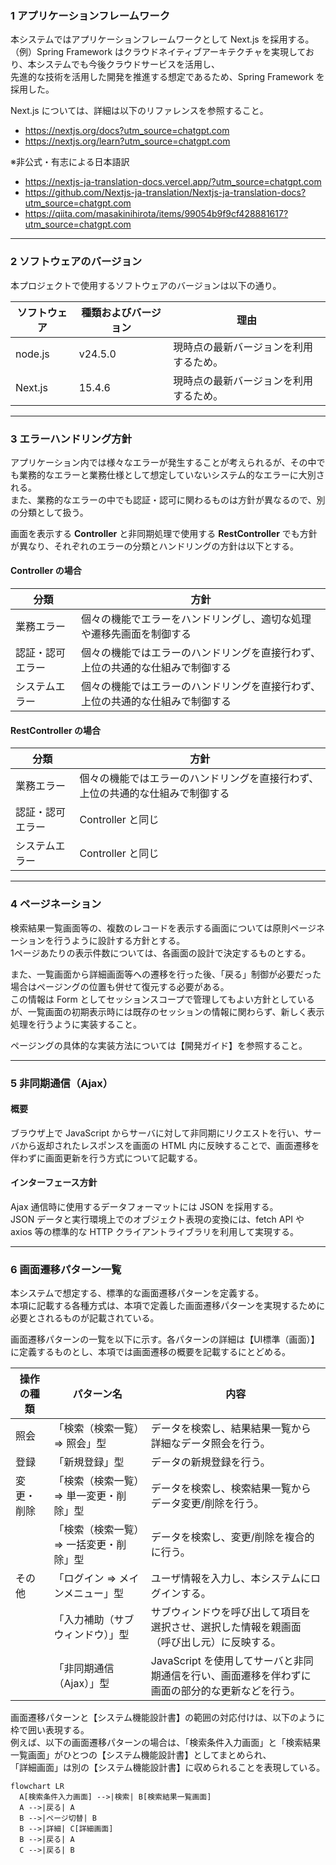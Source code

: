 ### 1 アプリケーションフレームワーク

本システムではアプリケーションフレームワークとして Next.js を採用する。  
（例）Spring Framework はクラウドネイティブアーキテクチャを実現しており、本システムでも今後クラウドサービスを活用し、  
先進的な技術を活用した開発を推進する想定であるため、Spring Framework を採用した。

Next.js については、詳細は以下のリファレンスを参照すること。

- https://nextjs.org/docs?utm_source=chatgpt.com
- https://nextjs.org/learn?utm_source=chatgpt.com

※非公式・有志による日本語訳  
- https://nextjs-ja-translation-docs.vercel.app/?utm_source=chatgpt.com
- https://github.com/Nextjs-ja-translation/Nextjs-ja-translation-docs?utm_source=chatgpt.com
- https://qiita.com/masakinihirota/items/99054b9f9cf428881617?utm_source=chatgpt.com

---

### 2 ソフトウェアのバージョン

本プロジェクトで使用するソフトウェアのバージョンは以下の通り。  

| ソフトウェア  | 種類およびバージョン  | 理由 |
|---------------|-----------------------|------|
| node.js   | v24.5.0                 | 現時点の最新バージョンを利用するため。 |
| Next.js   | 15.4.6                  | 現時点の最新バージョンを利用するため。 |

---

### 3 エラーハンドリング方針

アプリケーション内では様々なエラーが発生することが考えられるが、その中でも業務的なエラーと業務仕様として想定していないシステム的なエラーに大別される。  
また、業務的なエラーの中でも認証・認可に関わるものは方針が異なるので、別の分類として扱う。  

画面を表示する **Controller** と非同期処理で使用する **RestController** でも方針が異なり、それぞれのエラーの分類とハンドリングの方針は以下とする。

#### Controller の場合

| 分類             | 方針 |
|------------------|------|
| 業務エラー       | 個々の機能でエラーをハンドリングし、適切な処理や遷移先画面を制御する |
| 認証・認可エラー | 個々の機能ではエラーのハンドリングを直接行わず、上位の共通的な仕組みで制御する |
| システムエラー   | 個々の機能ではエラーのハンドリングを直接行わず、上位の共通的な仕組みで制御する |


#### RestController の場合

| 分類             | 方針 |
|------------------|------|
| 業務エラー       | 個々の機能ではエラーのハンドリングを直接行わず、上位の共通的な仕組みで制御する |
| 認証・認可エラー | Controller と同じ |
| システムエラー   | Controller と同じ |

---

### 4 ページネーション

検索結果一覧画面等の、複数のレコードを表示する画面については原則ページネーションを行うように設計する方針とする。  
1ページあたりの表示件数については、各画面の設計で決定するものとする。

また、一覧画面から詳細画面等への遷移を行った後、「戻る」制御が必要だった場合はページングの位置も併せて復元する必要がある。  
この情報は Form としてセッションスコープで管理してもよい方針としているが、一覧画面の初期表示時には既存のセッションの情報に関わらず、新しく表示処理を行うように実装すること。

ページングの具体的な実装方法については【開発ガイド】を参照すること。

---

### 5 非同期通信（Ajax）

#### 概要
ブラウザ上で JavaScript からサーバに対して非同期にリクエストを行い、サーバから返却されたレスポンスを画面の HTML 内に反映することで、画面遷移を伴わずに画面更新を行う方式について記載する。

#### インターフェース方針
Ajax 通信時に使用するデータフォーマットには JSON を採用する。  
JSON データと実行環境上でのオブジェクト表現の変換には、fetch API や axios 等の標準的な HTTP クライアントライブラリを利用して実現する。

---

### 6 画面遷移パターン一覧

本システムで想定する、標準的な画面遷移パターンを定義する。  
本項に記載する各種方式は、本項で定義した画面遷移パターンを実現するために必要とされるものが記載されている。  

画面遷移パターンの一覧を以下に示す。各パターンの詳細は【UI標準（画面）】に定義するものとし、本項では画面遷移の概要を記載するにとどめる。

| 操作の種類 | パターン名 | 内容 |
|------------|------------|------|
| 照会       | 「検索（検索一覧）⇒ 照会」型 | データを検索し、結果結果一覧から詳細なデータ照会を行う。 |
| 登録       | 「新規登録」型 | データの新規登録を行う。 |
| 変更・削除 | 「検索（検索一覧）⇒ 単一変更・削除」型 | データを検索し、検索結果一覧からデータ変更/削除を行う。 |
|            | 「検索（検索一覧）⇒ 一括変更・削除」型 | データを検索し、変更/削除を複合的に行う。 |
| その他     | 「ログイン ⇒ メインメニュー」型 | ユーザ情報を入力し、本システムにログインする。 |
|            | 「入力補助（サブウィンドウ）」型 | サブウィンドウを呼び出して項目を選択させ、選択した情報を親画面（呼び出し元）に反映する。 |
|            | 「非同期通信（Ajax）」型 | JavaScript を使用してサーバと非同期通信を行い、画面遷移を伴わずに画面の部分的な更新などを行う。 |

画面遷移パターンと【システム機能設計書】の範囲の対応付けは、以下のように枠で囲い表現する。  
例えば、以下の画面遷移パターンの場合は、「検索条件入力画面」と「検索結果一覧画面」がひとつの【システム機能設計書】としてまとめられ、  
「詳細画面」は別の【システム機能設計書】に収められることを表現している。

```mermaid
flowchart LR
  A[検索条件入力画面] -->|検索| B[検索結果一覧画面]
  A -->|戻る| A
  B -->|ページ切替| B
  B -->|詳細| C[詳細画面]
  B -->|戻る| A
  C -->|戻る| B
